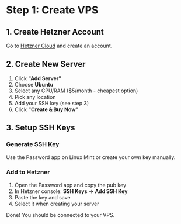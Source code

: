 # Step 1: Create VPS

## 1. Create Hetzner Account

Go to [Hetzner Cloud](https://hetzner.cloud/?ref=OziePwGckx9o) and create an account.

## 2. Create New Server

1. Click **"Add Server"**
2. Choose **Ubuntu**
3. Select any CPU/RAM ($5/month - cheapest option)
4. Pick any location
5. Add your SSH key (see step 3)
6. Click **"Create & Buy Now"**

## 3. Setup SSH Keys

### Generate SSH Key

Use the Password app on Linux Mint or create your own key manually.

### Add to Hetzner

1. Open the Password app and copy the pub key
2. In Hetzner console: **SSH Keys** → **Add SSH Key**
3. Paste the key and save
4. Select it when creating your server

Done! You should be connected to your VPS.
